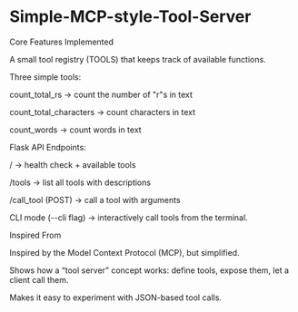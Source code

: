 # Simple-MCP-style-Tool-Server

Core Features Implemented

A small tool registry (TOOLS) that keeps track of available functions.

Three simple tools:

count_total_rs → count the number of "r"s in text

count_total_characters → count characters in text

count_words → count words in text

Flask API Endpoints:

/ → health check + available tools

/tools → list all tools with descriptions

/call_tool (POST) → call a tool with arguments

CLI mode (--cli flag) → interactively call tools from the terminal.

Inspired From

Inspired by the Model Context Protocol (MCP), but simplified.

Shows how a “tool server” concept works: define tools, expose them, let a client call them.

Makes it easy to experiment with JSON-based tool calls.
